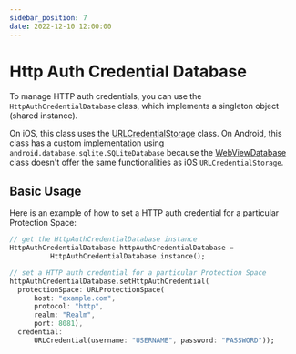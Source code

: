 ```yaml
---
sidebar_position: 7
date: 2022-12-10 12:00:00
---
```


# Http Auth Credential Database

To manage HTTP auth credentials, you can use the `HttpAuthCredentialDatabase` class, which implements a singleton object (shared instance).

On iOS, this class uses the [URLCredentialStorage](https://developer.apple.com/documentation/foundation/urlcredentialstorage) class. On Android, this class has a custom implementation using `android.database.sqlite.SQLiteDatabase` because the [WebViewDatabase](https://developer.android.com/reference/android/webkit/WebViewDatabase) class doesn't offer the same functionalities as iOS `URLCredentialStorage`.

## Basic Usage

Here is an example of how to set a HTTP auth credential for a particular Protection Space:

```dart
// get the HttpAuthCredentialDatabase instance
HttpAuthCredentialDatabase httpAuthCredentialDatabase =
          HttpAuthCredentialDatabase.instance();

// set a HTTP auth credential for a particular Protection Space
httpAuthCredentialDatabase.setHttpAuthCredential(
  protectionSpace: URLProtectionSpace(
      host: "example.com",
      protocol: "http",
      realm: "Realm",
      port: 8081),
  credential:
      URLCredential(username: "USERNAME", password: "PASSWORD"));
```
